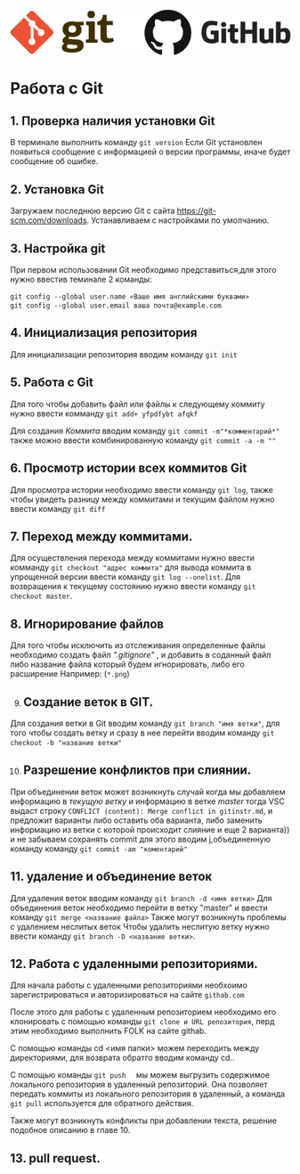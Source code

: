 ![logo](logo.png)

#  Работа с Git

## 1. Проверка наличия установки Git
В терминале выполнить команду `git version`
Если Git установлен появиться сообщение с информацией о версии программы, иначе будет сообщение об ошибке.

## 2. Установка Git
Загружаем последнюю версию Git с сайта https://git-scm.com/downloads. Устанавливаем с настройками по умолчанию.

## 3.  Настройка git
 При первом использовании Git необходимо представиться,для этого нужно ввестив теминале 2 команды: 
```
git config --global user.name «Ваше имя английскими буквами»
git config --global user.email ваша почта@example.com
```
## 4. Инициализация репозитория
Для инициализации репозитория вводим команду `git init`

## 5. Работа с Git

Для того чтобы добавить файл или файлы к следующему коммиту нужно ввести комманду `git add+ yfpdfybt afqkf`

Для создания *Коммита* вводим команду  `git commit -m"*комментарий*"` также можно ввести комбинированную команду `git commit -a -m ""`

## 6. Просмотр истории всех коммитов Git 

Для просмотра истории необходимо ввести команду `git log`, также чтобы увидеть разницу между коммитами и текущим файлом нужно ввести команду `git diff`

## 7. Переход между коммитами.
Для осуществления перехода между коммитами нужно ввести комманду `git checkout "адрес коммита"` для вывода коммита в упрощенной версии ввести команду `git log --onelist`. Для возвращения к текущему состоянию нужно ввести команду `git checkout master`.

## 8. Игнорирование файлов
Для того чтобы исключить из отслеживания определенные файлы необходимо создать файл *".gitignore"* , и добавить в соданный файл либо название файла который будем игнорировать, либо его расширение Например:  (`*.png`)

9. ## Создание веток в GIT.

Для создания ветки в Git вводим команду `git branch "имя ветки"`, для того чтобы создать ветку и сразу в нее перейти вводим команду `git checkout -b "название ветки" `



10. ## Разрешение конфликтов при слиянии. 

При объединении веток может возникнуть случай когда мы добавляем информацию в *текущую ветку* и информацию в ветке *master* тогда VSC выдаст строку `CONFLICT (content): Merge conflict in gitinstr.md`, и предложит варианты либо оставить оба варианта, либо заменить информацию из ветки с которой происходит слияние и еще 2 варианта)) и не забываем сохранять  commit для этого вводим j,объединенную команду  команду `git commit -am "коментарий"`

## 11.  удаление и объединение веток
Для удаления веток вводим команду 
``` git branch -d <имя ветки> ```
Для объединения веток необходимо перейти в ветку "master" и ввести команду `git merge <название файла>`
Также могут возникнуть проблемы с удалением неслитых веток
Чтобы удалить неслитую ветку нужно ввести команду `git branch -D <название ветки>`.
## 12. Работа с удаленными репозиториями.

Для начала работы с удаленными репозиториями необхоимо зарегистрироваться и авторизироваться  на сайте ```githab.com```

После этого для работы с удаленным репозиторием необходимо его клонировать с помощью команды `git clone и URL репозитория`, перд этим необходимо выполнить FOLK на сайте githab.

С помощью команды cd <имя папки> можем переходить между директориями, для возврата обратго вводим команду cd..

С помощью команды `git push  `  мы можем  выгрузить содержимое локального репозитория в удаленный репозиторий. Она позволяет передать коммиты из локального репозитория в удаленный, а команда ` git pull` используется для обратного действия.

Также могут возникнуть конфликты при добавлении текста, решение подобное описанию в главе 10.

## 13. pull request.    

